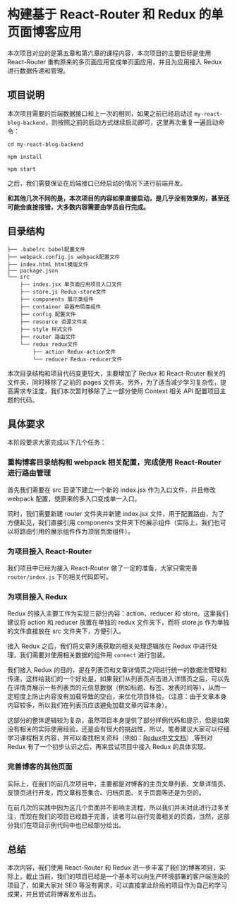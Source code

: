 # 构建基于 React-Router 和 Redux 的单页面博客应用

本次项目对应的是第五章和第六章的课程内容，本次项目的主要目标是使用 React-Router 重构原来的多页面应用变成单页面应用，并且为应用接入 Redux 进行数据传递和管理。

## 项目说明

本次项目需要的后端数据接口和上一次的相同，如果之前已经启动过 `my-react-blog-backend`，则按照之前的启动方式继续启动即可，这里再次重复一遍启动命令：

```
cd my-react-blog-backend

npm install

npm start
```

之后，我们需要保证在后端接口已经启动的情况下进行前端开发。

**和其他几次不同的是，本次项目的内容如果直接启动，是几乎没有效果的，甚至还可能会直接报错，大多数内容需要由学员自行完成。**

## 目录结构

```
├── .babelrc babel配置文件
├── webpack.config.js webpack配置文件
├── index.html html模版文件
├── package.json  
└── src
 	├── index.jsx 单页面应用项目入口文件
 	├── store.js Redux-store文件
	├── components 展示类组件
	├── container 容器布局类组件
	├── config 配置文件
	├── resource 资源文件夹
	├── style 样式文件
	├── router 路由文件
	└── redux redux文件
	    ├── action Redux-action文件
	    └── reducer Redux-reducer文件
```

本次目录结构和项目代码变更较大，主要增加了 Redux 和  React-Router 相关的文件夹，同时移除了之前的 pages 文件夹。另外，为了适当减少学习复杂性，提高需求专注度，我们本次暂时移除了上一部分使用 Context 相关 API 配置项目主题的代码。

## 具体要求

本阶段要求大家完成以下几个任务：

### 重构博客目录结构和 webpack 相关配置，完成使用 React-Router 进行路由管理

首先我们需要在 src 目录下建立一个新的 index.jsx 作为入口文件，并且修改 webpack 配置，使原来的多入口变成单一入口。

同时，我们需要新建 router 文件夹并新建 index.jsx 文件，用于配置路由，为了方便起见，我们直接引用 components 文件夹下的展示组件（实际上，我们也可以将路由引用的展示组件作为顶层页面组件）。

### 为项目接入 React-Router

我们项目中已经为接入 React-Router 做了一定的准备，大家只需完善 `router/index.js` 下的相关代码即可。

### 为项目接入 Redux

Redux 的接入主要工作为实现三部分内容：action、reducer 和 store。这里我们建议将 action 和 reducer 放置在单独的 redux 文件夹下，而将 store.js 作为单独的文件直接放在 src 文件夹下，方便引入。

接入 Redux 之后，我们将文章列表获取的相关处理逻辑放在 Redux 中进行处理，我们需要对使用相关数据的组件用 `connect` 进行包装。

我们接入 Redux 的目的，是在列表页和文章详情页之间进行统一的数据流管理和传递，这样给我们的一个好处是，如果我们从列表页点击进入详情页之后，可以先在详情页展示一些列表页的元信息数据（例如标题、标签、发表时间等），从而一定程度上防止内容没有加载导致的空白，来优化项目体验。（注意：由于文章本身内容较多，所以我们在列表页应该避免加载文章内容本身）。

这部分的整体逻辑较为复杂，虽然项目本身提供了部分样例代码和提示，但是如果没有相关的实际使用经验，还是会有很大的挑战性，所以，笔者建议大家可以仔细学习课程相关内容，并可以查找相关资料（例如：[Redux中文文档](https://github.com/camsong/redux-in-chinese)）,等到对 Redux 有了一个初步认识之后，再来尝试项目中接入 Redux 的具体实现。

### 完善博客的其他页面

实际上，在我们的前几次项目中，主要都是对博客的主页文章列表、文章详情页、反馈页进行开发，而文章标签集合、归档页面、关于页面等还是为空的。

在前几次的实践中因为这几个页面并不影响主流程，所以我们并未对此进行过多关注，而现在我们的项目已经趋于完善，读者可以自行完善相关的页面，当然，这部分我们在项目示例代码中也已经部分给出。

## 总结

本次内容，我们使用 React-Router 和 Redux 进一步丰富了我们的博客项目，实际上，截止当前，我们的项目已经是一个基本可以向生产环境部署的客户端渲染的项目了，如果大家对 SEO 等没有需求，可以直接拿此阶段的项目作为自己的学习成果，并且尝试将博客发布出去。



